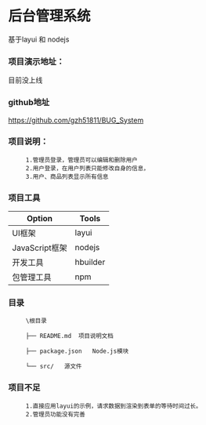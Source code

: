 # 后台管理系统
基于layui 和 nodejs

### 项目演示地址：
目前没上线

### github地址
https://github.com/gzh51811/BUG_System


### 项目说明：
         1.管理员登录，管理员可以编辑和删除用户
         2.用户登录，在用户列表只能修改自身的信息，
         3.用户、商品列表显示所有信息

### 项目工具
Option|	Tools
---- | ----- 
UI框架|	layui
JavaScript框架|	nodejs
开发工具|	hbuilder
包管理工具|	npm

### 目录
         \根目录

         ├── README.md	项目说明文档

         ├── package.json	Node.js模块

         └── src/	源文件
         
### 项目不足
         1.直接应用layui的示例，请求数据到渲染到表单的等待时间过长。
         2.管理员功能没有完善
         
    
